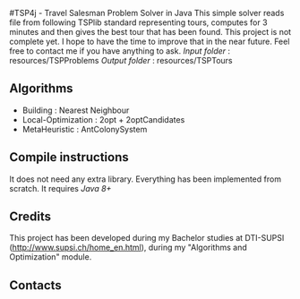 #TSP4j - Travel Salesman Problem Solver in Java
This simple solver reads file from following TSPlib standard representing tours, computes for 3 minutes and then gives the best tour that has been found.
This project is not complete yet. I hope to have the time to improve that in the near future.
Feel free to contact me if you have anything to ask.
_Input folder_ : resources/TSPProblems
_Output folder_ : resources/TSPTours

## Algorithms

* Building : Nearest Neighbour
* Local-Optimization : 2opt + 2optCandidates
* MetaHeuristic : AntColonySystem

## Compile instructions

It does not need any extra library. Everything has been implemented from scratch.
It requires _Java 8+_

## Credits
This project has been developed during my Bachelor studies at DTI-SUPSI (http://www.supsi.ch/home_en.html), during my "Algorithms and Optimization" module.

## Contacts


